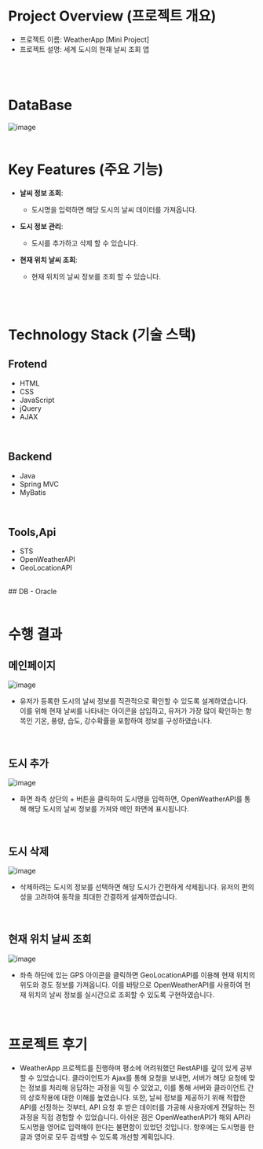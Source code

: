 # Project Overview (프로젝트 개요)
- 프로젝트 이름: WeatherApp [Mini Project]
- 프로젝트 설명: 세계 도시의 현재 날씨 조회 앱

<br/>
<br/>

# DataBase
![image](https://github.com/user-attachments/assets/789ba817-8b72-47a8-82d5-7463b8315ee1)
<br/>
<br/>

# Key Features (주요 기능)
- **날씨 정보 조회**:
  - 도시명을 입력하면 해당 도시의 날씨 데이터를 가져옵니다.

- **도시 정보 관리**:
  - 도시를 추가하고 삭제 할 수 있습니다.

- **현재 위치 날씨 조회**:
  - 현재 위치의 날씨 정보를 조회 할 수 있습니다.
<br/>
<br/>

# Technology Stack (기술 스택)
## Frotend
- HTML
- CSS
- JavaScript
- jQuery
- AJAX

<br/>

## Backend
- Java
- Spring MVC
- MyBatis

<br/>

## Tools,Api
- STS
- OpenWeatherAPI
- GeoLocationAPI

<br/>
## DB
- Oracle

<br/>
<br/>

# 수행 결과
## 메인페이지
![image](https://github.com/user-attachments/assets/b638611f-ba32-4b32-b691-4c7507162b4b)
- 유저가 등록한 도시의 날씨 정보를 직관적으로 확인할 수 있도록 설계하였습니다. 이를 위해 현재 날씨를 나타내는 아이콘을 삽입하고, 유저가 가장 많이 확인하는 항목인 기온, 풍량, 습도, 강수확률을 포함하여 정보를 구성하였습니다.
<br/>

## 도시 추가
![image](https://github.com/user-attachments/assets/3e90f65d-9494-460f-a183-ae64a6501a9f)
- 화면 좌측 상단의 + 버튼을 클릭하여 도시명을 입력하면, OpenWeatherAPI를 통해 해당 도시의 날씨 정보를 가져와 메인 화면에 표시됩니다.
<br/>

## 도시 삭제
![image](https://github.com/user-attachments/assets/471e7c32-94b6-42ad-bd12-cb3b88cbfe73)
- 삭제하려는 도시의 정보를 선택하면 해당 도시가 간편하게 삭제됩니다. 유저의 편의성을 고려하여 동작을 최대한 간결하게 설계하였습니다.
<br/>

## 현재 위치 날씨 조회
![image](https://github.com/user-attachments/assets/6c54e0a7-8293-481e-bc2c-01e566d225ae)
- 좌측 하단에 있는 GPS 아이콘을 클릭하면 GeoLocationAPI를 이용해 현재 위치의 위도와 경도 정보를 가져옵니다. 이를 바탕으로 OpenWeatherAPI를 사용하여 현재 위치의 날씨 정보를 실시간으로 조회할 수 있도록 구현하였습니다.
<br/>

# 프로젝트 후기
- WeatherApp 프로젝트를 진행하며 평소에 어려워했던 RestAPI를 깊이 있게 공부할 수 있었습니다. 클라이언트가 Ajax를 통해 요청을 보내면, 서버가 해당 요청에 맞는 정보를 처리해 응답하는 과정을 익힐 수 있었고, 이를 통해 서버와 클라이언트 간의 상호작용에 대한 이해를 높였습니다. 또한, 날씨 정보를 제공하기 위해 적합한 API를 선정하는 것부터, API 요청 후 받은 데이터를 가공해 사용자에게 전달하는 전 과정을 직접 경험할 수 있었습니다.
아쉬운 점은 OpenWeatherAPI가 해외 API라 도시명을 영어로 입력해야 한다는 불편함이 있었던 것입니다. 향후에는 도시명을 한글과 영어로 모두 검색할 수 있도록 개선할 계획입니다.




